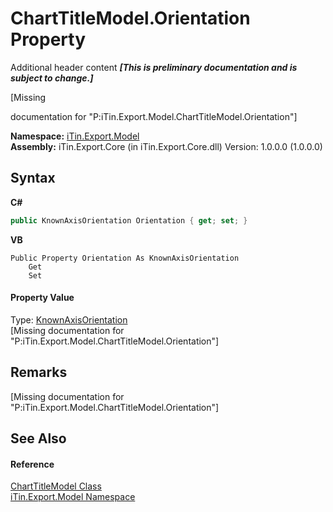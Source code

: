 # ChartTitleModel.Orientation Property 
Additional header content _**\[This is preliminary documentation and is subject to change.\]**_

\[Missing <summary> documentation for "P:iTin.Export.Model.ChartTitleModel.Orientation"\]

**Namespace:**&nbsp;<a href="ef57ffcc-e95e-b212-5a46-9aa6f5a3511f">iTin.Export.Model</a><br />**Assembly:**&nbsp;iTin.Export.Core (in iTin.Export.Core.dll) Version: 1.0.0.0 (1.0.0.0)

## Syntax

**C#**<br />
``` C#
public KnownAxisOrientation Orientation { get; set; }
```

**VB**<br />
``` VB
Public Property Orientation As KnownAxisOrientation
	Get
	Set
```


#### Property Value
Type: <a href="97cd376c-048d-1da8-4108-ba4f6ad5f45b">KnownAxisOrientation</a><br />\[Missing <value> documentation for "P:iTin.Export.Model.ChartTitleModel.Orientation"\]

## Remarks
\[Missing <remarks> documentation for "P:iTin.Export.Model.ChartTitleModel.Orientation"\]

## See Also


#### Reference
<a href="e08fbd48-7726-2f2e-6ca6-dfbd11026fe5">ChartTitleModel Class</a><br /><a href="ef57ffcc-e95e-b212-5a46-9aa6f5a3511f">iTin.Export.Model Namespace</a><br />